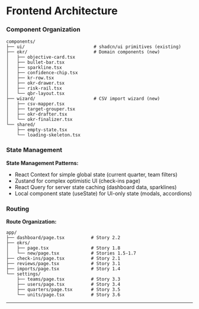 # Frontend Architecture

### Component Organization

```
components/
├── ui/                          # shadcn/ui primitives (existing)
├── okr/                         # Domain components (new)
│   ├── objective-card.tsx
│   ├── bullet-bar.tsx
│   ├── sparkline.tsx
│   ├── confidence-chip.tsx
│   ├── kr-row.tsx
│   ├── okr-drawer.tsx
│   ├── risk-rail.tsx
│   └── qbr-layout.tsx
├── wizard/                      # CSV import wizard (new)
│   ├── csv-mapper.tsx
│   ├── target-grouper.tsx
│   ├── okr-drafter.tsx
│   └── okr-finalizer.tsx
└── shared/
    ├── empty-state.tsx
    └── loading-skeleton.tsx
```

### State Management

**State Management Patterns:**
- React Context for simple global state (current quarter, team filters)
- Zustand for complex optimistic UI (check-ins page)
- React Query for server state caching (dashboard data, sparklines)
- Local component state (useState) for UI-only state (modals, accordions)

### Routing

**Route Organization:**
```
app/
├── dashboard/page.tsx          # Story 2.2
├── okrs/
│   ├── page.tsx                # Story 1.8
│   └── new/page.tsx            # Stories 1.5-1.7
├── check-ins/page.tsx          # Story 2.1
├── reviews/page.tsx            # Story 3.1
├── imports/page.tsx            # Story 1.4
└── settings/
    ├── teams/page.tsx          # Story 3.3
    ├── users/page.tsx          # Story 3.4
    ├── quarters/page.tsx       # Story 3.5
    └── units/page.tsx          # Story 3.6
```

---
